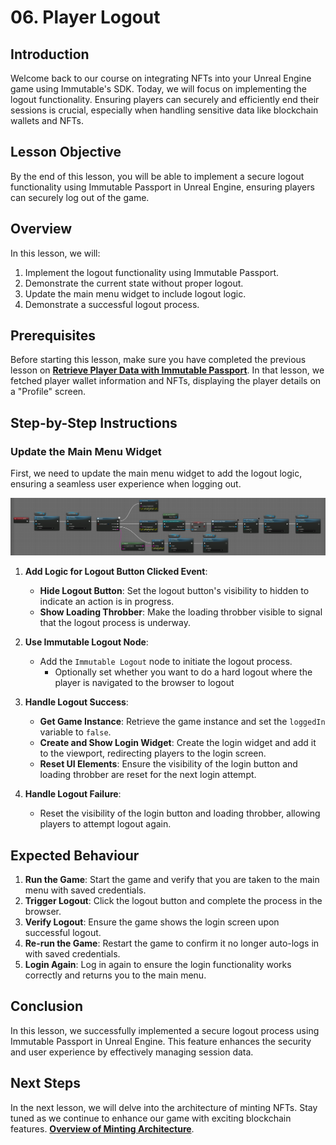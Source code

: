 # 06. Player Logout

## Introduction
Welcome back to our course on integrating NFTs into your Unreal Engine game using Immutable's SDK. Today, we will focus on implementing the logout functionality. Ensuring players can securely and efficiently end their sessions is crucial, especially when handling sensitive data like blockchain wallets and NFTs.

## Lesson Objective
By the end of this lesson, you will be able to implement a secure logout functionality using Immutable Passport in Unreal Engine, ensuring players can securely log out of the game.

## Overview
In this lesson, we will:
1. Implement the logout functionality using Immutable Passport.
2. Demonstrate the current state without proper logout.
3. Update the main menu widget to include logout logic.
4. Demonstrate a successful logout process.

## Prerequisites
Before starting this lesson, make sure you have completed the previous lesson on [**Retrieve Player Data with Immutable Passport**](../05-retrieve-player-data-with-immutable-passport/README.md). In that lesson, we fetched player wallet information and NFTs, displaying the player details on a "Profile" screen.

## Step-by-Step Instructions

### Update the Main Menu Widget
First, we need to update the main menu widget to add the logout logic, ensuring a seamless user experience when logging out.

![Logout](./logout.png)

1. **Add Logic for Logout Button Clicked Event**:
   - **Hide Logout Button**: Set the logout button's visibility to hidden to indicate an action is in progress.
   - **Show Loading Throbber**: Make the loading throbber visible to signal that the logout process is underway.

2. **Use Immutable Logout Node**:
   - Add the `Immutable Logout` node to initiate the logout process.
      - Optionally set whether you want to do a hard logout where the player is navigated to the browser to logout

3. **Handle Logout Success**:
   - **Get Game Instance**: Retrieve the game instance and set the `loggedIn` variable to `false`.
   - **Create and Show Login Widget**: Create the login widget and add it to the viewport, redirecting players to the login screen.
   - **Reset UI Elements**: Ensure the visibility of the login button and loading throbber are reset for the next login attempt.

4. **Handle Logout Failure**:
   - Reset the visibility of the login button and loading throbber, allowing players to attempt logout again.


## Expected Behaviour
1. **Run the Game**: Start the game and verify that you are taken to the main menu with saved credentials.
2. **Trigger Logout**: Click the logout button and complete the process in the browser.
3. **Verify Logout**: Ensure the game shows the login screen upon successful logout.
4. **Re-run the Game**: Restart the game to confirm it no longer auto-logs in with saved credentials.
5. **Login Again**: Log in again to ensure the login functionality works correctly and returns you to the main menu.

## Conclusion
In this lesson, we successfully implemented a secure logout process using Immutable Passport in Unreal Engine. This feature enhances the security and user experience by effectively managing session data.

## Next Steps
In the next lesson, we will delve into the architecture of minting NFTs. Stay tuned as we continue to enhance our game with exciting blockchain features. [**Overview of Minting Architecture**](../07-overview-of-minting-architecture/README.md).
